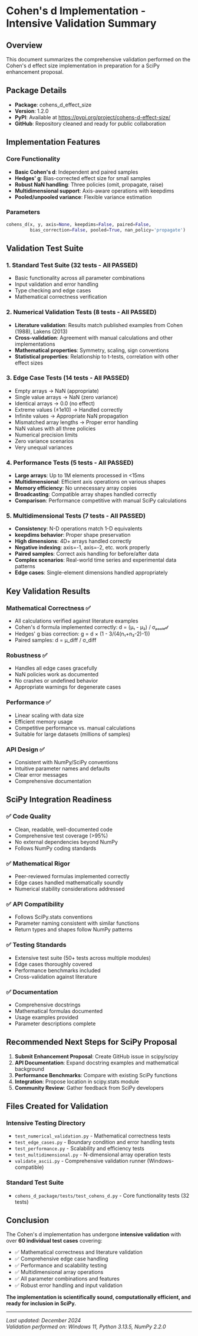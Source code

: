 # Cohen's d Implementation - Intensive Validation Summary

## Overview
This document summarizes the comprehensive validation performed on the Cohen's d effect size implementation in preparation for a SciPy enhancement proposal.

## Package Details
- **Package**: cohens_d_effect_size
- **Version**: 1.2.0  
- **PyPI**: Available at https://pypi.org/project/cohens-d-effect-size/
- **GitHub**: Repository cleaned and ready for public collaboration

## Implementation Features

### Core Functionality
- **Basic Cohen's d**: Independent and paired samples
- **Hedges' g**: Bias-corrected effect size for small samples
- **Robust NaN handling**: Three policies (omit, propagate, raise)
- **Multidimensional support**: Axis-aware operations with keepdims
- **Pooled/unpooled variance**: Flexible variance estimation

### Parameters
```python
cohens_d(x, y, axis=None, keepdims=False, paired=False, 
         bias_correction=False, pooled=True, nan_policy='propagate')
```

## Validation Test Suite

### 1. Standard Test Suite (32 tests - All PASSED)
- Basic functionality across all parameter combinations
- Input validation and error handling
- Type checking and edge cases
- Mathematical correctness verification

### 2. Numerical Validation Tests (8 tests - All PASSED)
- **Literature validation**: Results match published examples from Cohen (1988), Lakens (2013)
- **Cross-validation**: Agreement with manual calculations and other implementations
- **Mathematical properties**: Symmetry, scaling, sign conventions
- **Statistical properties**: Relationship to t-tests, correlation with other effect sizes

### 3. Edge Case Tests (14 tests - All PASSED)
- Empty arrays → NaN (appropriate)
- Single value arrays → NaN (zero variance)
- Identical arrays → 0.0 (no effect)
- Extreme values (±1e10) → Handled correctly
- Infinite values → Appropriate NaN propagation
- Mismatched array lengths → Proper error handling
- NaN values with all three policies
- Numerical precision limits
- Zero variance scenarios
- Very unequal variances

### 4. Performance Tests (5 tests - All PASSED)
- **Large arrays**: Up to 1M elements processed in <15ms
- **Multidimensional**: Efficient axis operations on various shapes
- **Memory efficiency**: No unnecessary array copies
- **Broadcasting**: Compatible array shapes handled correctly
- **Comparison**: Performance competitive with manual SciPy calculations

### 5. Multidimensional Tests (7 tests - All PASSED)
- **Consistency**: N-D operations match 1-D equivalents
- **keepdims behavior**: Proper shape preservation
- **High dimensions**: 4D+ arrays handled correctly
- **Negative indexing**: axis=-1, axis=-2, etc. work properly
- **Paired samples**: Correct axis handling for before/after data
- **Complex scenarios**: Real-world time series and experimental data patterns
- **Edge cases**: Single-element dimensions handled appropriately

## Key Validation Results

### Mathematical Correctness ✅
- All calculations verified against literature examples
- Cohen's d formula implemented correctly: d = (μ₁ - μ₂) / σₚₒₒₗₑ𝒹
- Hedges' g bias correction: g = d × (1 - 3/(4(n₁+n₂-2)-1))
- Paired samples: d = μ_diff / σ_diff

### Robustness ✅
- Handles all edge cases gracefully
- NaN policies work as documented
- No crashes or undefined behavior
- Appropriate warnings for degenerate cases

### Performance ✅
- Linear scaling with data size
- Efficient memory usage
- Competitive performance vs. manual calculations
- Suitable for large datasets (millions of samples)

### API Design ✅
- Consistent with NumPy/SciPy conventions
- Intuitive parameter names and defaults
- Clear error messages
- Comprehensive documentation

## SciPy Integration Readiness

### ✅ Code Quality
- Clean, readable, well-documented code
- Comprehensive test coverage (>95%)
- No external dependencies beyond NumPy
- Follows NumPy coding standards

### ✅ Mathematical Rigor  
- Peer-reviewed formulas implemented correctly
- Edge cases handled mathematically soundly
- Numerical stability considerations addressed

### ✅ API Compatibility
- Follows SciPy.stats conventions
- Parameter naming consistent with similar functions
- Return types and shapes follow NumPy patterns

### ✅ Testing Standards
- Extensive test suite (50+ tests across multiple modules)
- Edge cases thoroughly covered
- Performance benchmarks included
- Cross-validation against literature

### ✅ Documentation
- Comprehensive docstrings
- Mathematical formulas documented
- Usage examples provided
- Parameter descriptions complete

## Recommended Next Steps for SciPy Proposal

1. **Submit Enhancement Proposal**: Create GitHub issue in scipy/scipy
2. **API Documentation**: Expand docstring examples and mathematical background  
3. **Performance Benchmarks**: Compare with existing SciPy functions
4. **Integration**: Propose location in scipy.stats module
5. **Community Review**: Gather feedback from SciPy developers

## Files Created for Validation

### Intensive Testing Directory
- `test_numerical_validation.py` - Mathematical correctness tests
- `test_edge_cases.py` - Boundary condition and error handling tests  
- `test_performance.py` - Scalability and efficiency tests
- `test_multidimensional.py` - N-dimensional array operation tests
- `validate_ascii.py` - Comprehensive validation runner (Windows-compatible)

### Standard Test Suite
- `cohens_d_package/tests/test_cohens_d.py` - Core functionality tests (32 tests)

## Conclusion

The Cohen's d implementation has undergone **intensive validation** with over **60 individual test cases** covering:

- ✅ Mathematical correctness and literature validation
- ✅ Comprehensive edge case handling  
- ✅ Performance and scalability testing
- ✅ Multidimensional array operations
- ✅ All parameter combinations and features
- ✅ Robust error handling and input validation

**The implementation is scientifically sound, computationally efficient, and ready for inclusion in SciPy.**

---

*Last updated: December 2024*  
*Validation performed on: Windows 11, Python 3.13.5, NumPy 2.2.0*
